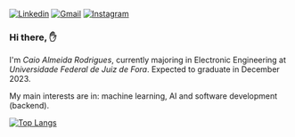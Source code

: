 [![Linkedin](https://img.shields.io/badge/LinkedIn-0077B5?style=for-the-badge&logo=linkedin&logoColor=white]())](https://www.linkedin.com/in/rodrigues-caio/)  [![Gmail](https://img.shields.io/badge/Gmail-D14836?style=for-the-badge&logo=gmail&logoColor=white)](caio.almeida@estudante.ufjf.br)  [![Instagram](https://img.shields.io/badge/Instagram-E4405F?style=for-the-badge&logo=instagram&logoColor=white)](https://www.instagram.com/rodrigscaio/?hl=en)
### Hi there, ✋
I'm *Caio Almeida Rodrigues*, currently majoring in Electronic Engineering at *Universidade Federal* *de* *Juiz de Fora*. Expected to graduate in December 2023.

My main interests are in: machine learning, AI and software development (backend).



[![Top Langs](https://github-readme-stats.vercel.app/api/top-langs/?username=caioalrodrig&layout=donut)](https://github.com/anuraghazra/github-readme-stats)









